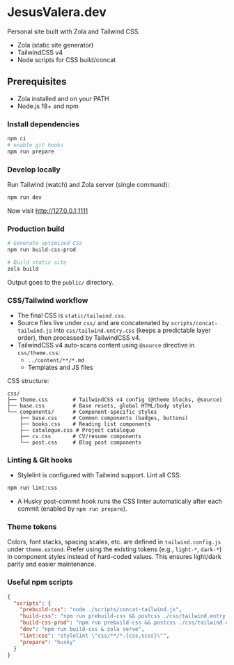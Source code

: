 # JesusValera.dev

Personal site built with Zola and Tailwind CSS.

- Zola (static site generator)
- TailwindCSS v4
- Node scripts for CSS build/concat

## Prerequisites

- Zola installed and on your PATH
- Node.js 18+ and npm

### Install dependencies

```bash
npm ci
# enable git hooks
npm run prepare
```

### Develop locally

Run Tailwind (watch) and Zola server (single command):

```bash
npm run dev
```

Now visit http://127.0.0.1:1111

### Production build

```bash
# Generate optimized CSS
npm run build-css-prod

# Build static site
zola build
```

Output goes to the `public/` directory.

### CSS/Tailwind workflow

- The final CSS is `static/tailwind.css`.
- Source files live under `css/` and are concatenated by `scripts/concat-tailwind.js` into `css/tailwind.entry.css` (keeps a predictable layer order), then processed by TailwindCSS v4.
- TailwindCSS v4 auto-scans content using `@source` directive in `css/theme.css`:
  - `../content/**/*.md`
  - Templates and JS files

CSS structure:

```
css/
├── theme.css        # TailwindCSS v4 config (@theme blocks, @source)
├── base.css         # Base resets, global HTML/body styles
└── components/      # Component-specific styles
    ├── base.css     # Common components (badges, buttons)
    ├── books.css    # Reading list components
    ├── catalogue.css # Project catalogue  
    ├── cv.css       # CV/resume components
    └── post.css     # Blog post components
```

### Linting & Git hooks

- Stylelint is configured with Tailwind support. Lint all CSS:

```bash
npm run lint:css
```

- A Husky post-commit hook runs the CSS linter automatically after each commit (enabled by `npm run prepare`).

### Theme tokens

Colors, font stacks, spacing scales, etc. are defined in `tailwind.config.js` under `theme.extend`. Prefer using the existing tokens (e.g., `light-*`, `dark-*`) in component styles instead of hard-coded values. This ensures light/dark parity and easier maintenance.

### Useful npm scripts

```json
{
  "scripts": {
    "prebuild-css": "node ./scripts/concat-tailwind.js",
    "build-css": "npm run prebuild-css && postcss ./css/tailwind.entry.css -o ./static/tailwind.css --watch",
    "build-css-prod": "npm run prebuild-css && postcss ./css/tailwind.entry.css -o ./static/tailwind.css",
    "dev": "npm run build-css & zola serve",
    "lint:css": "stylelint \"css/**/*.{css,scss}\"",
    "prepare": "husky"
  }
}
```
